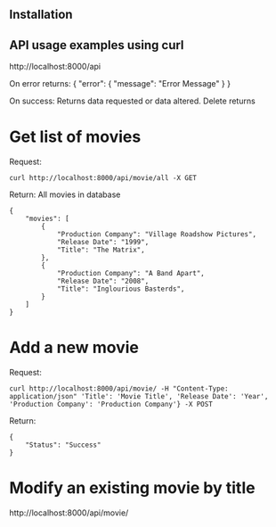 ## Installation

## API usage examples using curl
http://localhost:8000/api

On error returns:
{
  "error": {
    "message": "Error Message"
  }
}

On success:
Returns data requested or data altered. Delete returns

# Get list of movies
Request:
```
curl http://localhost:8000/api/movie/all -X GET
```

Return: All movies in database
```
{
    "movies": [
        {
            "Production Company": "Village Roadshow Pictures",
            "Release Date": "1999",
            "Title": "The Matrix",
        },
        {
            "Production Company": "A Band Apart",
            "Release Date": "2008",
            "Title": "Inglourious Basterds",
        }
    ]
}
```
# Add a new movie
Request:
```
curl http://localhost:8000/api/movie/ -H "Content-Type: application/json" 'Title': 'Movie Title', 'Release Date': 'Year', 'Production Company': 'Production Company'} -X POST
```
Return:
```
{
    "Status": "Success"
}

```
# Modify an existing movie by title
http://localhost:8000/api/movie/<title> -X POST
# Delete a movie by title
http://localhost:8000/api/movie/<title> -X DELETE

When using <title> to modify or delete movies, use '+' instead of whitespace " " for movies with titles longer
than 1 word. E.g. The Matrix would be written as http://localhost:8000/api/movie/The+Matrix


## Background

You've joined a local amateur movie critic club. They're looking for a way to keep track of the movies being reviewed.
There's already someone that will build a web application but need someone to implement the back end. You have offered to build a RESTful web api to handle the back end logic and data storage.

## Requirements
Design and implement a RESTful web API using Python (2.7), and Bottle (0.12) to maintain the watch list of movies to be reviewed. 

The API should have methods to:  
* Return a list of Movies
* Add a movie
* Update movie details
* Delete a movie

For full credit, all the responses can be hard coded (no data back end needed).

### Movie details

Each movie should contain the respective details:  
* Title
* Release Date
* Production Company

### Tests
The application should inlcude appropriate unit tests (unittest library is sufficient).
Anything over 75% code coverage is considered acceptable.

## Extra credit
1. Create API documentation using RAML spec (http://raml.org/)
2. Implement a real-time CRUD with a database back-end using either Redis or MongoDB.
2. Implement unit tests using the nose library.
  * Tests should not have a dependency on a database instance.

## Taking the challenge

1. Fork this repository
2. Implement the requirements
3. Document the installation instructions in the README.md
4. When completed, submit a pull request to this repository.
  * Note: PRs will never be merged, they are just used for review.

Tip: make sure to include a requirements.txt
